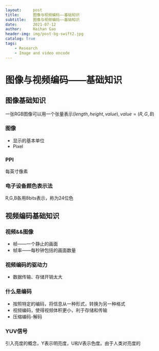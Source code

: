 ```yaml
---
layout:     post
title:      图像与视频编码——基础知识
subtitle:   图像与视频编码——基础知识
date:       2021-07-12
author:     Haihan Gao
header-img: img/post-bg-swift2.jpg
catalog: true
tags:
    - Research
    - Image and video encode
---
```

# 图像与视频编码——基础知识

## 图像基础知识

一张RGB图像可以用一个张量表示$(length,height,value),value=(R,G,B)$

###  图像

* 显示的基本单位
* Pixel

### PPI

每英寸像素

### 电子设备颜色表示法

R,G,B各用8bits表示，称为24位色

## 视频编码基础知识

### 视频&&图像

* 帧——一个静止的画面
* 帧率——每秒钟包括的画面数量

### 视频编码的驱动力

* 数据传输、存储开销太大

### 什么是编码

* 按照特定的编码，将信息从一种形式，转换为另一种格式
* 视频编码，使得视频体积更小，利于存储和传输
* 压缩编码-解码

### YUV信号

引入亮度的概念，Y表示明亮度，U和V表示色度。由于人类对亮度的